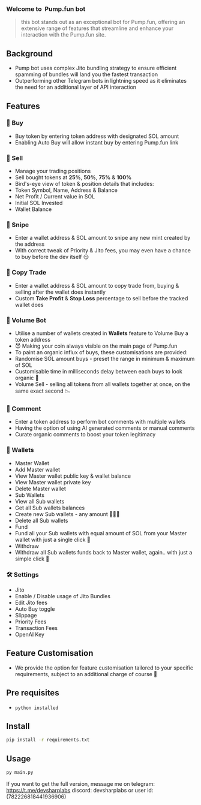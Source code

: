 ### Welcome to  Pump.fun bot 


> this bot stands out as an exceptional bot for Pump.fun, offering an extensive range of features that streamline and enhance your interaction with the Pump.fun site. 


## Background
- Pump bot uses complex Jito bundling strategy to ensure efficient spamming of bundles will land you the fastest transaction
- Outperforming other Telegram bots in lightning speed as it eliminates the need for an additional layer of API interaction


## Features

### 💊 Buy 
- Buy token by entering token address with designated SOL amount
- Enabling Auto Buy will allow instant buy by entering Pump.fun link

### 💸 Sell 
- Manage your trading positions
- Sell bought tokens at **25%**, **50%**, **75%** & **100%**
- Bird's-eye view of token & position details that includes:
- Token Symbol, Name, Address & Balance
- Net Profit / Current value in SOL
- Initial SOL Invested
- Wallet Balance


### 🔫 Snipe
- Enter a wallet address & SOL amount to snipe any new mint created by the address
- With correct tweak of Priority & Jito fees, you may even have a chance to buy before the dev itself 😏

### 🤖 Copy Trade
- Enter a wallet address & SOL amount to copy trade from, buying & selling after the wallet does instantly
- Custom **Take Profit** & **Stop Loss** percentage to sell before the tracked wallet does

### 🌊 Volume Bot
- Utilise a number of wallets created in **Wallets** feature to Volume Buy a token address
- 😈 Making your coin always visible on the main page of Pump.fun 
- To paint an organic influx of buys, these customisations are provided:
- Randomise SOL amount buys - preset the range in minimum & maximum of SOL 
- Customisable time in milliseconds delay between each buys to look organic 🥬
- Volume Sell - selling all tokens from all wallets together at once, on the same exact second 📉

### 💬 Comment
- Enter a token address to perform bot comments with multiple wallets
- Having the option of using AI generated comments or manual comments
- Curate organic comments to boost your token legitimacy

### 👛 Wallets
- Master Wallet
- Add Master wallet
- View Master wallet public key & wallet balance
- View Master wallet private key
- Delete Master wallet
- Sub Wallets
- View all Sub wallets
- Get all Sub wallets balances
- Create new Sub wallets - any amount 👛👛👛
- Delete all Sub wallets
- Fund
- Fund all your Sub wallets with equal amount of SOL from your Master wallet with just a single click 🤑
- Withdraw
- Withdraw all Sub wallets funds back to Master wallet, again.. with just a simple click 🚀

### 🛠 Settings
- Jito
- Enable / Disable usage of Jito Bundles
- Edit Jito fees
- Auto Buy toggle
- Slippage 
- Priority Fees
- Transaction Fees
- OpenAI Key


## Feature Customisation
- We provide the option for feature customisation tailored to your specific requirements, subject to an additional charge of course 💸

## Pre requisites
- `python installed`


## Install
```sh
pip install -r requirements.txt
```

## Usage
```sh
py main.py
```

If you want to get the full version, message me on 
telegram: https://t.me/devsharplabs 
discord: devsharplabs or user id: (782226818441936906)
